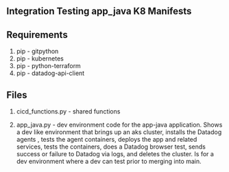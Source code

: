 Integration Testing app_java K8 Manifests
--  

Requirements  
-  

1) pip - gitpython  
2) pip - kubernetes  
3) pip - python-terraform  
4) pip - datadog-api-client  

Files  
-  

1) cicd_functions.py - shared functions  

2) app_java.py - dev environment code for the app-java application.  Shows a
dev like environment that brings up an aks cluster, installs the Datadog agents
, tests the agent containers, deploys the app and related services, tests the
containers, does a Datadog browser test, sends success or failure to Datadog
via logs, and deletes the cluster.  Is for a dev environment where a dev can
test prior to merging into main.  
